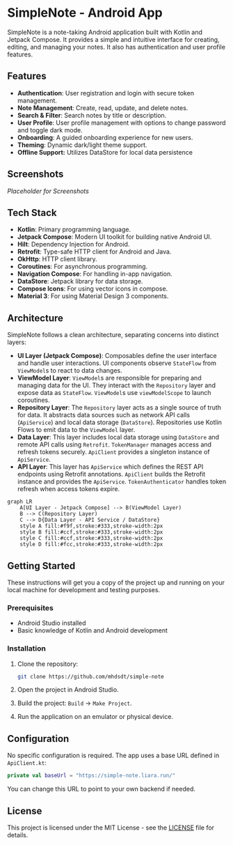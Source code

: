 # SimpleNote - Android App

SimpleNote is a note-taking Android application built with Kotlin and Jetpack Compose. It provides a simple and intuitive interface for creating, editing, and managing your notes. It also has authentication and user profile features.

## Features

*   **Authentication**: User registration and login with secure token management.
*   **Note Management**: Create, read, update, and delete notes.
*   **Search & Filter**: Search notes by title or description.
*   **User Profile**: User profile management with options to change password and toggle dark mode.
*   **Onboarding**: A guided onboarding experience for new users.
*   **Theming**: Dynamic dark/light theme support.
*   **Offline Support:** Utilizes DataStore for local data persistence

## Screenshots

<!-- Add screenshots of your application here -->

*Placeholder for Screenshots*

## Tech Stack

*   **Kotlin**: Primary programming language.
*   **Jetpack Compose**: Modern UI toolkit for building native Android UI.
*   **Hilt**: Dependency Injection for Android.
*   **Retrofit**:  Type-safe HTTP client for Android and Java.
*   **OkHttp**: HTTP client library.
*   **Coroutines**: For asynchronous programming.
*   **Navigation Compose**: For handling in-app navigation.
*   **DataStore**: Jetpack library for data storage.
*   **Compose Icons**: For using vector icons in compose.
*   **Material 3**: For using Material Design 3 components.

## Architecture

SimpleNote follows a clean architecture, separating concerns into distinct layers:

*   **UI Layer (Jetpack Compose)**:  Composables define the user interface and handle user interactions. UI components observe `StateFlow` from `ViewModel`s to react to data changes.
*   **ViewModel Layer**: `ViewModel`s are responsible for preparing and managing data for the UI.  They interact with the `Repository` layer and expose data as `StateFlow`.  `ViewModel`s use `viewModelScope` to launch coroutines.
*   **Repository Layer**:  The `Repository` layer acts as a single source of truth for data. It abstracts data sources such as network API calls (`ApiService`) and local data storage (`DataStore`). Repositories use Kotlin Flows to emit data to the `ViewModel` layer.
*   **Data Layer**: This layer includes local data storage using `DataStore` and remote API calls using `Retrofit`. `TokenManager` manages access and refresh tokens securely. `ApiClient` provides a singleton instance of `ApiService`.
*   **API Layer**: This layer has `ApiService` which defines the REST API endpoints using Retrofit annotations. `ApiClient` builds the Retrofit instance and provides the `ApiService`. `TokenAuthenticator` handles token refresh when access tokens expire.

```mermaid
graph LR
    A[UI Layer - Jetpack Compose] --> B(ViewModel Layer)
    B --> C(Repository Layer)
    C --> D{Data Layer - API Service / DataStore}
    style A fill:#f9f,stroke:#333,stroke-width:2px
    style B fill:#ccf,stroke:#333,stroke-width:2px
    style C fill:#ccf,stroke:#333,stroke-width:2px
    style D fill:#fcc,stroke:#333,stroke-width:2px
```

## Getting Started

These instructions will get you a copy of the project up and running on your local machine for development and testing purposes.

### Prerequisites

*   Android Studio installed
*   Basic knowledge of Kotlin and Android development

### Installation

1.  Clone the repository:

    ```bash
    git clone https://github.com/mhdsdt/simple-note
    ```

2.  Open the project in Android Studio.
3.  Build the project: `Build` -> `Make Project`.
4.  Run the application on an emulator or physical device.

## Configuration

No specific configuration is required. The app uses a base URL defined in `ApiClient.kt`:

```kotlin
private val baseUrl = "https://simple-note.liara.run/"
```

You can change this URL to point to your own backend if needed.

## License

This project is licensed under the MIT License - see the [LICENSE](LICENSE) file for details.
